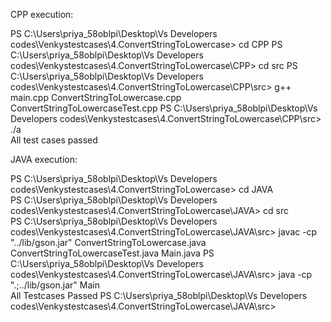 CPP execution:

PS C:\Users\priya_58oblpi\Desktop\Vs Developers codes\Venkystestcases\4.ConvertStringToLowercase> cd CPP
PS C:\Users\priya_58oblpi\Desktop\Vs Developers codes\Venkystestcases\4.ConvertStringToLowercase\CPP> cd src
PS C:\Users\priya_58oblpi\Desktop\Vs Developers codes\Venkystestcases\4.ConvertStringToLowercase\CPP\src> g++ main.cpp ConvertStringToLowercase.cpp ConvertStringToLowercaseTest.cpp
PS C:\Users\priya_58oblpi\Desktop\Vs Developers codes\Venkystestcases\4.ConvertStringToLowercase\CPP\src> ./a                                                                    
All test cases passed

JAVA execution:

PS C:\Users\priya_58oblpi\Desktop\Vs Developers codes\Venkystestcases\4.ConvertStringToLowercase> cd JAVA                                                                        
PS C:\Users\priya_58oblpi\Desktop\Vs Developers codes\Venkystestcases\4.ConvertStringToLowercase\JAVA> cd src                                                                    
PS C:\Users\priya_58oblpi\Desktop\Vs Developers codes\Venkystestcases\4.ConvertStringToLowercase\JAVA\src> javac -cp "../lib/gson.jar" ConvertStringToLowercase.java ConvertStringToLowercaseTest.java Main.java
PS C:\Users\priya_58oblpi\Desktop\Vs Developers codes\Venkystestcases\4.ConvertStringToLowercase\JAVA\src> java -cp ".;../lib/gson.jar" Main                                     
All Testcases Passed
PS C:\Users\priya_58oblpi\Desktop\Vs Developers codes\Venkystestcases\4.ConvertStringToLowercase\JAVA\src>
